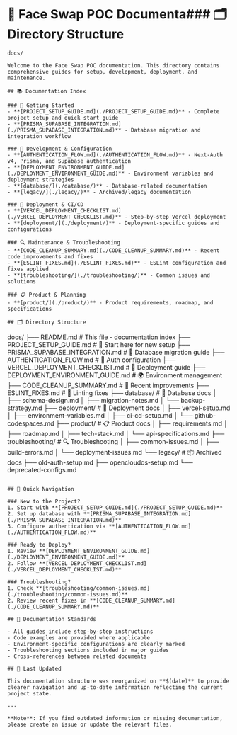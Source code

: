 # 📖 Face Swap POC Documenta### 🗂️ Directory Structure

```text
docs/

Welcome to the Face Swap POC documentation. This directory contains comprehensive guides for setup, development, deployment, and maintenance.

## 📚 Documentation Index

### 🚀 Getting Started
- **[PROJECT_SETUP_GUIDE.md](./PROJECT_SETUP_GUIDE.md)** - Complete project setup and quick start guide
- **[PRISMA_SUPABASE_INTEGRATION.md](./PRISMA_SUPABASE_INTEGRATION.md)** - Database migration and integration workflow

### 🔧 Development & Configuration
- **[AUTHENTICATION_FLOW.md](./AUTHENTICATION_FLOW.md)** - Next-Auth v4, Prisma, and Supabase authentication
- **[DEPLOYMENT_ENVIRONMENT_GUIDE.md](./DEPLOYMENT_ENVIRONMENT_GUIDE.md)** - Environment variables and deployment strategies
- **[database/](./database/)** - Database-related documentation
- **[legacy/](./legacy/)** - Archived/legacy documentation

### 🚢 Deployment & CI/CD
- **[VERCEL_DEPLOYMENT_CHECKLIST.md](./VERCEL_DEPLOYMENT_CHECKLIST.md)** - Step-by-step Vercel deployment
- **[deployment/](./deployment/)** - Deployment-specific guides and configurations

### 🔍 Maintenance & Troubleshooting
- **[CODE_CLEANUP_SUMMARY.md](./CODE_CLEANUP_SUMMARY.md)** - Recent code improvements and fixes
- **[ESLINT_FIXES.md](./ESLINT_FIXES.md)** - ESLint configuration and fixes applied
- **[troubleshooting/](./troubleshooting/)** - Common issues and solutions

### 📋 Product & Planning
- **[product/](./product/)** - Product requirements, roadmap, and specifications

## 🗂️ Directory Structure

```

docs/
├── README.md # This file - documentation index
├── PROJECT_SETUP_GUIDE.md # 🚀 Start here for new setup
├── PRISMA_SUPABASE_INTEGRATION.md # 🔄 Database migration guide
├── AUTHENTICATION_FLOW.md # 🔐 Auth configuration
├── VERCEL_DEPLOYMENT_CHECKLIST.md # 🚢 Deployment guide
├── DEPLOYMENT_ENVIRONMENT_GUIDE.md # 🌍 Environment management
├── CODE_CLEANUP_SUMMARY.md # 🧹 Recent improvements
├── ESLINT_FIXES.md # 🔧 Linting fixes
├── database/ # 💾 Database docs
│ ├── schema-design.md
│ ├── migration-notes.md
│ └── backup-strategy.md
├── deployment/ # 🚢 Deployment docs
│ ├── vercel-setup.md
│ ├── environment-variables.md
│ ├── ci-cd-setup.md
│ └── github-codespaces.md
├── product/ # 📋 Product docs
│ ├── requirements.md
│ ├── roadmap.md
│ ├── tech-stack.md
│ └── api-specifications.md
├── troubleshooting/ # 🔍 Troubleshooting
│ ├── common-issues.md
│ ├── build-errors.md
│ └── deployment-issues.md
└── legacy/ # 📦 Archived docs
├── old-auth-setup.md
├── opencloudos-setup.md
└── deprecated-configs.md

```

## 🎯 Quick Navigation

### New to the Project?
1. Start with **[PROJECT_SETUP_GUIDE.md](./PROJECT_SETUP_GUIDE.md)**
2. Set up database with **[PRISMA_SUPABASE_INTEGRATION.md](./PRISMA_SUPABASE_INTEGRATION.md)**
3. Configure authentication via **[AUTHENTICATION_FLOW.md](./AUTHENTICATION_FLOW.md)**

### Ready to Deploy?
1. Review **[DEPLOYMENT_ENVIRONMENT_GUIDE.md](./DEPLOYMENT_ENVIRONMENT_GUIDE.md)**
2. Follow **[VERCEL_DEPLOYMENT_CHECKLIST.md](./VERCEL_DEPLOYMENT_CHECKLIST.md)**

### Troubleshooting?
1. Check **[troubleshooting/common-issues.md](./troubleshooting/common-issues.md)**
2. Review recent fixes in **[CODE_CLEANUP_SUMMARY.md](./CODE_CLEANUP_SUMMARY.md)**

## 📝 Documentation Standards

- All guides include step-by-step instructions
- Code examples are provided where applicable
- Environment-specific configurations are clearly marked
- Troubleshooting sections included in major guides
- Cross-references between related documents

## 🔄 Last Updated

This documentation structure was reorganized on **$(date)** to provide clearer navigation and up-to-date information reflecting the current project state.

---

**Note**: If you find outdated information or missing documentation, please create an issue or update the relevant files.
```
